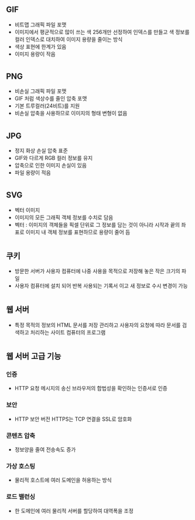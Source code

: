 ## GIF
- 비트맵 그래픽 파일 포맷
- 이미지에서 평균적으로 많이 쓰는 색 256개만 선정하여 인덱스를 만들고 색 정보를 컬러 인덱스로 대치하여 이미지 용량을 줄이는 방식
- 색상 표현에 한계가 있음
- 이미지 용량이 작음

#
## PNG
- 비손실 그래픽 파일 포맷
- GIF 처럼 색상수를 줄인 압축 포맷
- 기본 트루컬러(24비트)를 지원
- 비손실 압축을 사용하므로 이미지의 형태 변형이 없음

#
## JPG
- 정지 화상 손실 압축 표준
- GIF와 다르게 RGB 컬러 정보를 유지
- 압축으로 인한 이미지 손실이 있음
- 파일 용량이 적음

#
## SVG
- 벡터 이미지
- 이미지의 모든 그래픽 객체 정보를 수치로 담음
- 벡터 : 이미지의 객체들을 픽셀 단위로 그 정보를 담는 것이 아니라 시작과 끝의 좌표로 이미지 내 객체 정보를 표현하므로 용량이 줄어 듬

#
## 쿠키
- 방문한 서버가 사용자 컴퓨터에 나중 사용을 목적으로 저장해 놓은 작은 크기의 파일
- 사용자 컴퓨터에 설치 되어 반복 사용되는 기록서 이고 새 정보로 수시 변경이 가능

#
## 웹 서버
- 특정 목적의 정보의 HTML 문서를 저장 관리하고 사용자의 요청에 따라 문서를 검색하고 처리하는 사이트 컴퓨터의 프로그램

#
## 웹 서버 고급 기능
### 인증
- HTTP 요청 메시지의 송신 브라우저의 합법성을 확인하는 인증서로 인증
### 보안
- HTTP 보안 버전 HTTPS는 TCP 연결을 SSL로 암호화
### 콘텐츠 압축
- 정보양을 줄여 전송속도 증가
### 가상 호스팅
- 물리적 호스트에 여러 도메인을 허용하는 방식
### 로드 밸런싱
- 한 도메인에 여러 물리적 서버를 할당하여 대역폭을 조정